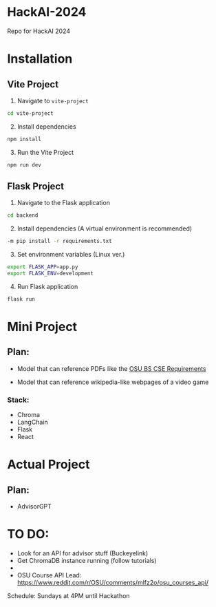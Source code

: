 # HackAI-2024
Repo for HackAI 2024 

# Installation
## Vite Project
1. Navigate to `vite-project`
```bash
cd vite-project
```

2. Install dependencies
```bash
npm install
```

3. Run the Vite Project
```bash
npm run dev
```

## Flask Project
1. Navigate to the Flask application
```bash
cd backend
```

2. Install dependencies (A virtual environment is recommended)
```bash
-m pip install -r requirements.txt
```

3. Set environment variables (Linux ver.)
```bash
export FLASK_APP=app.py
export FLASK_ENV=development
```

4. Run Flask application
```bash
flask run
```


# Mini Project
## Plan: 
- Model that can reference PDFs like the [OSU BS CSE Requirements](https://cse.osu.edu/media/document/2020-07-01/bs-cse-requirements-and-sample-schedule-au18-3341-revision_0.pdf)

- Model that can reference wikipedia-like webpages of a video game

### Stack:
* Chroma
* LangChain
* Flask
* React


# Actual Project
## Plan:
* AdvisorGPT

# TO DO:
- Look for an API for advisor stuff (Buckeyelink)
- Get ChromaDB instance running (follow tutorials)
- 
- OSU Course API Lead: https://www.reddit.com/r/OSU/comments/mlfz2o/osu_courses_api/

Schedule:
Sundays at 4PM until Hackathon